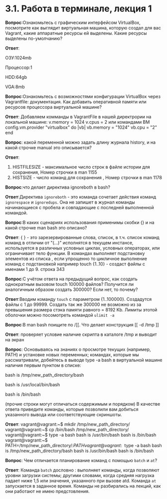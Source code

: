 # 3.1. Работа в терминале, лекция 1
**Вопрос**:Ознакомьтесь с графическим интерфейсом VirtualBox, посмотрите как выглядит виртуальная машина, которую создал для вас Vagrant, какие аппаратные ресурсы ей выделены. Какие ресурсы выделены по-умолчанию?

**Ответ**:

ОЗУ:1024mb

Процессор:1

HDD:64gb

VGA:8mb

**Вопрос**:Ознакомьтесь с возможностями конфигурации VirtualBox через Vagrantfile: документация. Как добавить оперативной памяти или ресурсов процессора виртуальной машине?

**Ответ**:
Добавляем комманды в VagrantFile в нашей директрории на локальной машине:
  v.memory = 1024
  v.cpus = 2
или командами ВМ
   config.vm.provider "virtualbox" do |vb|
     vb.memory = "1024"
     vb.cpu = "2"
   end

**Вопрос**: какой переменной можно задать длину журнала history, и на какой строчке manual это описывается?

**Ответ**:
1. HISTFILESIZE - максимальное число строк в файле истории для сохранения, 
Номер строчки в man 1155
2. HISTSIZE - число команд для сохранения  , 
Номер строчки в man 1178

**Вопрос**:что делает директива ignoreboth в bash?

**Ответ**:Директива `ignoreboth` - это команда сочетает действия команд `ignorespace` и `ignoredups`. Она не запишет в журнал команды начинающиеся с пробела и совпадающие с последней выполненной командой.

**Вопрос**:В каких сценариях использования применимы скобки {} и на какой строчке man bash это описано?

**Ответ**: { } - это зарезервированные слова, список, в т.ч. список команд команд в отличии от "(...)" исполнятся в текущем инстансе, 
используется в различных условных циклах, условных операторах, или ограничивает тело функции.
В командах выполняет подстановку элементов из списка , если упрощенно то цикличное выполнение команд с подстановкой 
например touch {1..10} - создаст файлы с именами 1 до 9.
строка 343

**Вопрос**:С учётом ответа на предыдущий вопрос, как создать однократным вызовом touch 100000 файлов? Получится ли аналогичным образом создать 300000? Если нет, то почему?

**Ответ**:Вводим команду `touch` c параметром {1..100000}. Создадутся файлы с 1 до 99999. Создать так же 300000 не возможно из за превышения размера стэка памяти равного = 8192 Kb. Лимиты этотой оболочки можно посомотреть командой `ulimit -a`   

**Вопрос**:В man bash поищите по /\[\[. Что делает конструкция [[ -d /tmp ]]

**Ответ**: проверяет условие наличие скрипта в каталоге /tmp и выводит на экран

**Вопрос**: Основываясь на знаниях о просмотре текущих (например, PATH) и установке новых переменных; командах, которые мы рассматривали, добейтесь в выводе type -a bash в виртуальной машине наличия первым пунктом в списке:

bash is /tmp/new_path_directory/bash

bash is /usr/local/bin/bash

bash is /bin/bash

(прочие строки могут отличаться содержимым и порядком) В качестве ответа приведите команды, которые позволили вам добиться указанного вывода или соответствующие скриншоты.

**Ответ**:
vagrant@vagrant:~$ mkdir /tmp/new_path_directory/
vagrant@vagrant:~$ cp /bin/bash /tmp/new_path_directory/
vagrant@vagrant:~$ type -a bash
bash is /usr/bin/bash
bash is /bin/bash
vagrant@vagrant:~$ PATH=/tmp/new_path_directory/:$PATH
vagrant@vagrant:~$ type -a bash
bash is /tmp/new_path_directory/bash
bash is /usr/bin/bash
bash is /bin/bash

**Вопрос**: Чем отличается планирование команд с помощью `batch` и `at`?

**Ответ**: 
Команда `batch` дословно : выполняет команды, когда позволяют уровни загрузки системы; другими словами, когда средняя нагрузка падает ниже 1,5 или значения, указанного при вызове atd.
Команда `at` запускается в заданное время.
Команды не разбирались на лекций, как они работают не имею предстовления. 